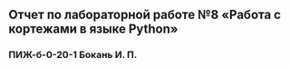 ## Отчет по лабораторной работе №8 «Работа с кортежами в языке Python»
### ПИЖ-б-0-20-1 Бокань И. П.
